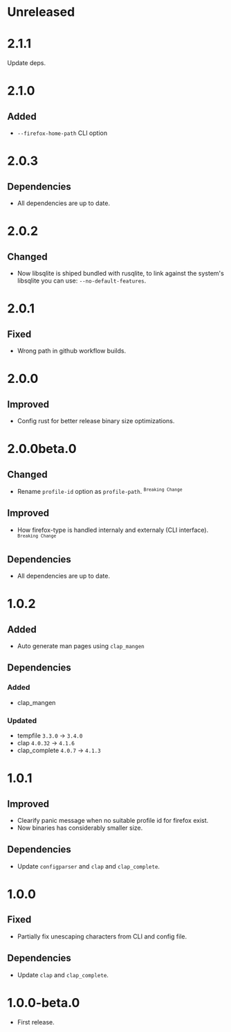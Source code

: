 # Unreleased

# 2.1.1

Update deps.

# 2.1.0

## Added

- `--firefox-home-path` CLI option

# 2.0.3

## Dependencies

- All dependencies are up to date.

# 2.0.2

## Changed

- Now libsqlite is shiped bundled with rusqlite, to link against the system's libsqlite you can use: `--no-default-features`.

# 2.0.1

## Fixed

- Wrong path in github workflow builds.

# 2.0.0

## Improved

- Config rust for better release binary size optimizations.

# 2.0.0beta.0

## Changed

- Rename `profile-id` option as `profile-path`. <sup>`Breaking Change`</sup>

## Improved

- How firefox-type is handled internaly and externaly (CLI interface). <sup>`Breaking Change`</sup>

## Dependencies

- All dependencies are up to date.

# 1.0.2

## Added

- Auto generate man pages using `clap_mangen`

## Dependencies

### Added

- clap_mangen

### Updated

- tempfile `3.3.0` -> `3.4.0`
- clap `4.0.32` -> `4.1.6`
- clap_complete `4.0.7` -> `4.1.3`

# 1.0.1

## Improved

- Clearify panic message when no suitable profile id for firefox exist.
- Now binaries has considerably smaller size.

## Dependencies

- Update `configparser` and `clap` and `clap_complete`.

# 1.0.0

## Fixed

- Partially fix unescaping characters from CLI and config file.

## Dependencies

- Update `clap` and `clap_complete`.

# 1.0.0-beta.0

- First release.
